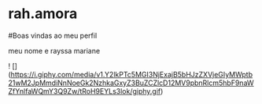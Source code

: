 # rah.amora

#Boas vindas ao meu perfil 

meu nome e rayssa mariane


! [] (https://i.giphy.com/media/v1.Y2lkPTc5MGI3NjExajB5bHJzZXVjeGIyMWptb21wM2JpMmdiNnNoeGk2NzhkaGxyZ3BuZCZlcD12MV9pbnRlcm5hbF9naWZfYnlfaWQmY3Q9Zw/tRoH9EYLs3lok/giphy.gif)
